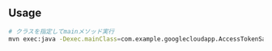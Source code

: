 ## Usage
```bash
# クラスを指定してmainメソッド実行
mvn exec:java -Dexec.mainClass=com.example.googlecloudapp.AccessTokenSample
```
